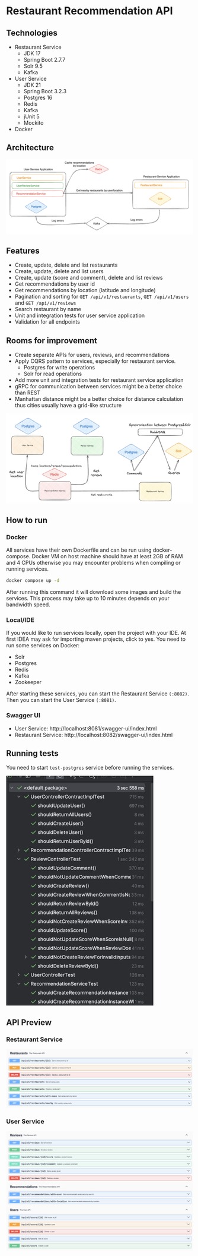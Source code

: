 # Restaurant Recommendation API

## Technologies

- Restaurant Service
    - JDK 17
    - Spring Boot 2.7.7
    - Solr 9.5
    - Kafka
- User Service
    - JDK 21
    - Spring Boot 3.2.3
    - Postgres 16
    - Redis
    - Kafka
    - jUnit 5
    - Mockito
- Docker

## Architecture

![architecture](./docs/architecture.png)

## Features

- Create, update, delete and list restaurants
- Create, update, delete and list users
- Create, update (score and comment), delete and list reviews
- Get recommendations by user id
- Get recommendations by location (latitude and longitude)
- Pagination and sorting for `GET /api/v1/restaurants`, `GET /api/v1/users` and `GET /api/v1/reviews`
- Search restaurant by name
- Unit and integration tests for user service application
- Validation for all endpoints

## Rooms for improvement
- Create separate APIs for users, reviews, and recommendations
- Apply CQRS pattern to services, especially for restaurant service.
    - Postgres for write operations
    - Solr for read operations
- Add more unit and integration tests for restaurant service application
- gRPC for communication between services might be a better choice than REST
- Manhattan distance might be a better choice for distance calculation thus cities usually have a grid-like structure

![improved architecture](./docs/improved-architecture.png)

## How to run

### Docker

All services have their own Dockerfile and can be run using docker-compose.
Docker VM on host machine should have at least 2GB of RAM and 4 CPUs otherwise you may encounter problems when compiling
or running services.

```bash
docker compose up -d
```

After running this command it will download some images and build the services.
This process may take up to 10 minutes depends on your bandwidth speed.

### Local/IDE

If you would like to run services locally, open the project with your IDE.
At first IDEA may ask for importing maven projects, click to yes.
You need to run some services on Docker:

- Solr
- Postgres
- Redis
- Kafka
- Zookeeper

After starting these services, you can start the Restaurant Service `(:8082)`.
Then you can start the User Service `(:8081)`.

### Swagger UI

- User Service: http://localhost:8081/swagger-ui/index.html
- Restaurant Service: http://localhost:8082/swagger-ui/index.html

## Running tests

You need to start `test-postgres` service before running the services.

![test](./docs/tests.png)

## API Preview

### Restaurant Service

![restaurant endpoints](./docs/restaurant-service-endpoints.png)

### User Service

![user endpoints](./docs/user-service-endpoints.png)